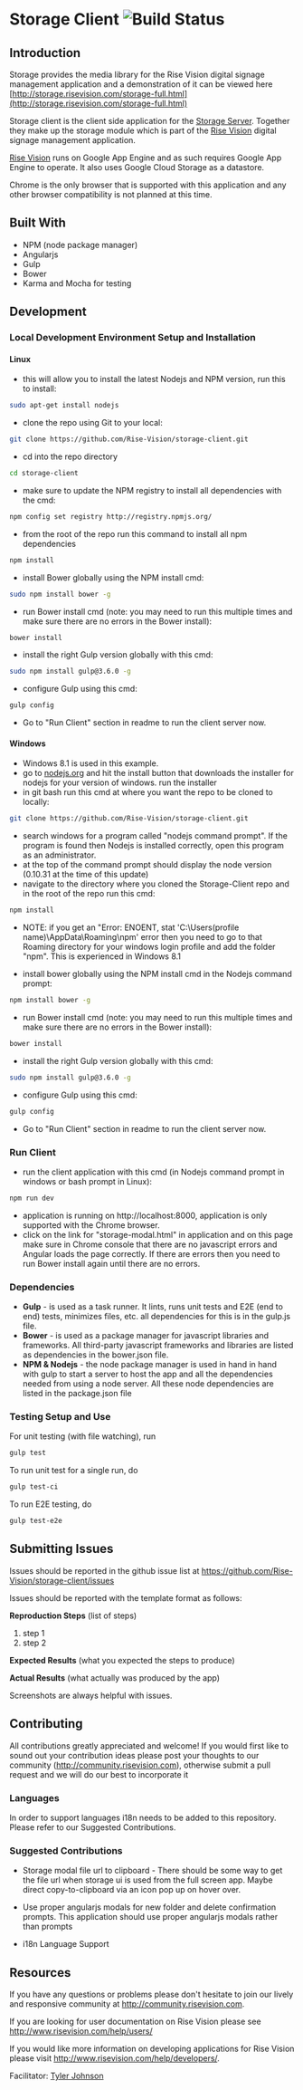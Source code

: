 # Storage Client  ![Build Status](http://devtools1.risevision.com:8080/job/Storage-Client-BranchPush/badge/icon)

## Introduction

Storage provides the media library for the Rise Vision digital signage management application and a demonstration of it can be viewed here [http://storage.risevision.com/storage-full.html](http://storage.risevision.com/storage-full.html)

Storage client is the client side application for the [Storage Server](https://github.com/Rise-Vision/storage-server).  Together they make up the storage module which is part of the [Rise Vision](http://rva.risevision.com) digital signage management application.  

[Rise Vision](http://rva.risevision.com) runs on Google App Engine and as such requires Google App Engine to operate. It also uses Google Cloud Storage as a datastore.

Chrome is the only browser that is supported with this application and any other browser compatibility is not planned at this time.

## Built With

- NPM (node package manager)
- Angularjs
- Gulp
- Bower
- Karma and Mocha for testing

## Development 

### Local Development Environment Setup and Installation

#### Linux


* this will allow you to install the latest Nodejs and NPM version, run this to install:
```bash
sudo apt-get install nodejs
```

* clone the repo using Git to your local:
```bash
git clone https://github.com/Rise-Vision/storage-client.git
```

* cd into the repo directory
```bash
cd storage-client
```
* make sure to update the NPM registry to install all dependencies with the cmd:
```bash
npm config set registry http://registry.npmjs.org/
```

* from the root of the repo run this command to install all npm dependencies
```bash
npm install
```

* install Bower globally using the NPM install cmd:
```bash
sudo npm install bower -g
```

* run Bower install cmd (note: you may need to run this multiple times and make sure there are no errors in the Bower install):
```bash
bower install
```

* install the right Gulp version globally with this cmd:
```bash
sudo npm install gulp@3.6.0 -g
```

* configure Gulp using this cmd:
```bash
gulp config
```
* Go to "Run Client" section in readme to run the client server now.

#### Windows 

* Windows 8.1 is used in this example.
* go to [nodejs.org](http://nodejs.org) and hit the install button that downloads the installer for nodejs for your version of windows. run the installer
* in git bash run this cmd at where you want the repo to be cloned to locally:
```bash
git clone https://github.com/Rise-Vision/storage-client.git
```

* search windows for a program called "nodejs command prompt". If the program is found then Nodejs is installed correctly, open this program as an administrator.
* at the top of the command prompt should display the node version (0.10.31 at the time of this update)
* navigate to the directory where you cloned the Storage-Client repo and in the root of the repo run this cmd:
```bash
npm install
```
* NOTE: if you get an "Error: ENOENT, stat 'C:\Users\(profile name)\AppData\Roaming\npm' error then you need to go to that Roaming directory for your windows login profile and add the folder "npm".  This is experienced in Windows 8.1

* install bower globally using the NPM install cmd in the Nodejs command prompt:
```bash
npm install bower -g
```
* run Bower install cmd (note: you may need to run this multiple times and make sure there are no errors in the Bower install):
```bash
bower install
```

* install the right Gulp version globally with this cmd:
```bash
sudo npm install gulp@3.6.0 -g
```

* configure Gulp using this cmd:
```bash
gulp config
```
* Go to "Run Client" section in readme to run the client server now.


### Run Client

* run the client application with this cmd (in Nodejs command prompt in windows or bash prompt in Linux):
```bash
npm run dev
```

* application is running on http://localhost:8000, application is only supported with the Chrome browser.
* click on the link for "storage-modal.html" in application and on this page make sure in Chrome console that there are no javascript errors and Angular loads the page correctly.  If there are errors then you need to run Bower install again until there are no errors.

### Dependencies

* **Gulp** - is used as a task runner. It lints, runs unit tests and E2E (end to end) tests, minimizes files, etc.  all dependencies for this is in the gulp.js file.
* **Bower** - is used as a package manager for javascript libraries and frameworks. All third-party javascript frameworks and libraries are listed as dependencies in the bower.json file.
* **NPM & Nodejs** - the node package manager is used in hand in hand with gulp to start a server to host the app and all the dependencies needed from using a node server. All these node dependencies are listed in the package.json file

### Testing Setup and Use

For unit testing (with file watching), run

```bash
gulp test
```

To run unit test for a single run, do
```bash
gulp test-ci
```

To run E2E testing, do
```bash
gulp test-e2e
```

## Submitting Issues 

Issues should be reported in the github issue list at https://github.com/Rise-Vision/storage-client/issues  

Issues should be reported with the template format as follows:

**Reproduction Steps**
(list of steps)
1. step 1
2. step 2

**Expected Results**
(what you expected the steps to produce)

**Actual Results**
(what actually was produced by the app)

Screenshots are always helpful with issues. 


## Contributing

All contributions greatly appreciated and welcome! If you would first like to sound out your contribution ideas please post your thoughts to our community (http://community.risevision.com), otherwise submit a pull request and we will do our best to incorporate it

### Languages

In order to support languages i18n needs to be added to this repository.  Please refer to our Suggested Contributions.

### Suggested Contributions

* Storage modal file url to clipboard - There should be some way to get the file url when storage ui is used from the full screen app. Maybe direct copy-to-clipboard via an icon pop up on hover over.

* Use proper angularjs modals for new folder and delete confirmation prompts. This application should use proper angularjs modals rather than prompts

* i18n Language Support

## Resources

If you have any questions or problems please don't hesitate to join our lively and responsive community at http://community.risevision.com.

If you are looking for user documentation on Rise Vision please see http://www.risevision.com/help/users/

If you would like more information on developing applications for Rise Vision please visit http://www.risevision.com/help/developers/. 

Facilitator: [Tyler Johnson](https://github.com/tejohnso "Tyler Johnson")